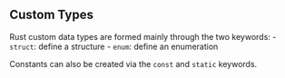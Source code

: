 ## Custom Types
Rust custom data types are formed mainly through the two keywords:
    - `struct`: define a structure
    - `enum`: define an enumeration

Constants can also be created via the `const` and `static` keywords.
